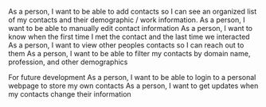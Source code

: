 As a person, I want to be able to add contacts so I can see an organized list of my contacts and their demographic / work information.
As a person, I want to be able to manually edit contact information
As a person, I want to know when the first time I met the contact and the last time we interacted
As a person, I want to view other peoples contacts so I can reach out to them
As a person, I want to be able to filter my contacts by domain name, profession, and other demographics

For future development
As a person, I want to be able to login to a personal webpage to store my own contacts
As a person, I want to get updates when my contacts change their information
